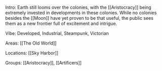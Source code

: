 Intro:
	Earth still looms over the colonies, with the [[Aristocracy]] being extremely invested in developments in these colonies. While no colonies besides the [[Moon]] have yet proven to be that useful, the public sees them as a new frontier full of excitement and intrigue. 

Vibe:
	Developed, Industrial, Steampunk, Victorian

Areas:
	 [[The Old World]]

Locations:
	[[Sky Harbor]]

Groups:
	 [[Aristocracy]], [[Artificers]]
